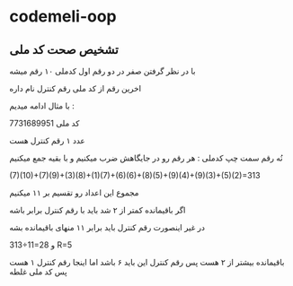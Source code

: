 # codemeli-oop

<p dir='rtl'>
<h2>تشخیص صحت کد ملی</h2>

با در نظر گرفتن صفر در دو رقم اول کدملی ۱۰ رقم میشه

اخرین رقم از کد ملی رقم کنترل نام داره

با مثال ادامه میدیم :

کد ملی 7731689951

عدد ۱ رقم کنترل هست

نُه رقم سمت چپ کدملی : هر رقم رو در جایگاهش ضرب میکنیم و با بقیه جمع میکنیم
  
(7)(10)+(7)(9)+(3)(8)+(1)(7)+(6)(6)+(8)(5)+(9)(4)+(9)(3)+(5)(2)=313

مجموع این اعداد رو تقسیم بر ۱۱ میکنیم

اگر باقیمانده کمتر از ۲ شد باید با رقم کنترل برابر باشه

در غیر اینصورت رقم کنترل باید برابر ۱۱ منهای باقیمانده بشه

313÷11=28 و R=5

باقیمانده بیشتر از ۲ هست پس رقم کنترل این باید ۶ باشد اما اینجا رقم کنترل ۱ هست پس کد ملی غلطه
</p>
